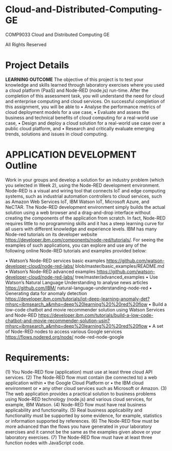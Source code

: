 # Cloud-and-Distributed-Computing-GE
COMP9033 Cloud and Distributed Computing GE

All Rights Reserved

# Project Details

**LEARNING OUTCOME**
The objective of this project is to test your knowledge and skills learned through laboratory exercises
where you used a cloud platform (PaaS) and Node-RED (node.js) run-time. After the completion of this
assessment task, you will understand the need for cloud and enterprise computing and cloud services.
On successful completion of this assignment, you will be able to
• Analyse the performance metrics of cloud deployment models for a use case,
• Evaluate and assess the business and technical benefits of cloud computing for a real-world use case,
• Design and deploy a cloud solution for a real-world use case over a public cloud platform, and
• Research and critically evaluate emerging trends, solutions and issues in cloud computing.


# APPLICATION DEVELOPMENT Outline
Work in your groups and develop a solution for an industry problem (which you selected in Week 2), using
the Node-RED development environment. Node-RED is a visual and wiring tool that connects IoT and edge
computing systems, such as industrial automation controllers to cloud services, such as Amazon Web Services
IoT, IBM Watson IoT, Microsoft Azure, and NeCTAR. The Node-RED development environment simply
builds the actual solution using a web browser and a drag-and-drop interface without creating the components of the application from scratch. In fact, Node-RED requires little to no programming skills and it has a steep learning curve for all users with different knowledge and experience levels.
IBM has many Node-red tutorials on its developer website https://developer.ibm.com/components/node-red/tutorials/.
For seeing the examples of such applications, you can explore and use any of the following online Node-RED
tutorials and examples provided below:

• Watson’s Node-RED services basic examples https://github.com/watson-developer-cloud/node-red-labs/
blob/master/basic_examples/README.md
• Watson’s Node-RED advanced examples https://github.com/watson-developer-cloud/node-red-labs/
tree/master/advanced_examples
• Use Watson’s Natural Language Understanding to analyse news articles https://github.com/IBM/
natural-language-understanding-node-red
• Generating data for anomaly detection https://developer.ibm.com/tutorials/iot-deep-learning-anomaly-det?mhsrc=ibmsearch_a&mhq=deep%20learning%20%20red%20flow
• Build a low-code chatbot and movie recommender solution using Watson Services and Node-RED
https://developer.ibm.com/tutorials/build-a-low-code-chatbot-and-movie-recommender-solution-usin?mhsrc=ibmsearch_a&mhq=deep%20learning%20%20red%20flow
• A set of Node-RED nodes to access various Google services https://flows.nodered.org/node/
node-red-node-google

# Requirements:
(1) You Node-RED flow (application) must use at least three cloud API services.
(2) The Node-RED flow must contain (be connected to) a web application within
• the Google Cloud Platform or
• the IBM cloud environment or
• any other cloud services such as Microsoft or Amazon.
(3) The web application provides a practical solution to business problems using Node-RED technology
(node.js) and various cloud services, for example, IBM Watson.
(4) Node-RED flow must have real business applicability and functionality.
(5) Real business applicability and functionality must be supported by some evidence, for example,
statistics or information supported by references.
(6) The Node-RED flow must be more advanced than the flows you have generated in your laboratory
exercises and it cannot be the same as the examples given above or your laboratory exercises.
(7) The Node-RED flow must have at least three function nodes with JavaScript code.

